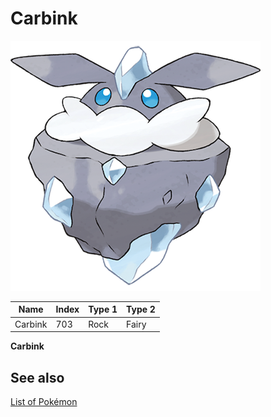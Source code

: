 # Carbink


![Carbink](images/703.png)

| **Name** | **Index** | **Type 1** | **Type 2** |
|----|----|----|----|
| Carbink | 703 | Rock | Fairy  |

**Carbink** 

## See also

[List of Pokémon](../pokemon.md)
